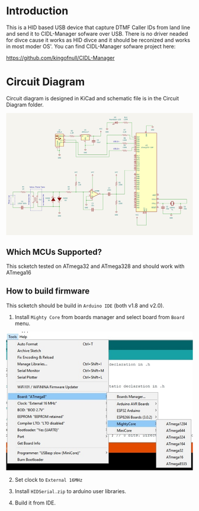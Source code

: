 # Introduction
This is a HID based USB device that capture DTMF Caller IDs from land line and send it to CIDL-Manager sofware over USB. There is no driver neaded for divce cause it works as HID divce and it should be reconized and works in most moder OS'. You can find CIDL-Manager sofware project here:

https://github.com/kingofnull/CIDL-Manager

# Circuit Diagram
Circuit diagram is designed in KiCad and schematic file is in the Circuit Diagram folder.

![Circuit Diagram](images/schematic.jpg) 

## Which MCUs Supported?

This scketch tested on ATmega32 and ATmega328 and should work with ATmega16

## How to build firmware
This scketch should be build in `Arduino IDE` (both v1.8 and v2.0).

1. Install `Mighty Core` from boards manager and select board from `Board` menu.

![bord select image](images/select-board.jpg)

2. Set clock to `External 16MHz` 

3. Install `HIDSerial.zip` to arduino user libraries.

4. Build it from IDE.
